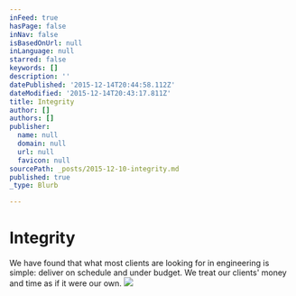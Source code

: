 ```yaml
---
inFeed: true
hasPage: false
inNav: false
isBasedOnUrl: null
inLanguage: null
starred: false
keywords: []
description: ''
datePublished: '2015-12-14T20:44:58.112Z'
dateModified: '2015-12-14T20:43:17.811Z'
title: Integrity
author: []
authors: []
publisher:
  name: null
  domain: null
  url: null
  favicon: null
sourcePath: _posts/2015-12-10-integrity.md
published: true
_type: Blurb

---
```

# Integrity

We have found that what most clients are looking for in engineering is simple: deliver on schedule and under budget. We treat our clients' money and time as if it were our own.
![](https://the-grid-user-content.s3-us-west-2.amazonaws.com/d3a00cec-c98c-421d-9aae-7f3aa1794bcd.jpg)